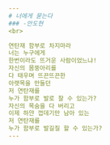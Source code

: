 ```yaml
---
# 너에게 묻는다
### -안도현
<br>

연탄재 함부로 차지마라
너는 누구에게
한번이라도 뜨거운 사람이었느냐!
자신의 몸뚱아리를
다 태우며 뜨끈뜨끈한
아랫목을 만들던
저 연탄재를
누가 함부로 발로 찰 수 있는가?
자신의 목숨을 다 버리고
이제 하얀 껍데기만 남아 있는
저 연탄재를
누가 함부로 발길질 할 수 있는가?
---
```

